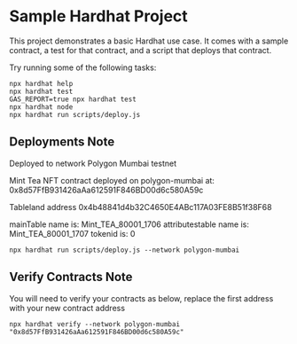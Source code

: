 # Sample Hardhat Project

This project demonstrates a basic Hardhat use case. It comes with a sample contract, a test for that contract, and a script that deploys that contract.

Try running some of the following tasks:

```shell
npx hardhat help
npx hardhat test
GAS_REPORT=true npx hardhat test
npx hardhat node
npx hardhat run scripts/deploy.js
```

## Deployments Note

Deployed to network Polygon Mumbai testnet

Mint Tea NFT contract deployed on polygon-mumbai at: 0x8d57FfB931426aAa612591F846BD00d6c580A59c

Tableland address 0x4b48841d4b32C4650E4ABc117A03FE8B51f38F68

mainTable name is: Mint_TEA_80001_1706
attributestable name is: Mint_TEA_80001_1707
tokenid is: 0

```shell
npx hardhat run scripts/deploy.js --network polygon-mumbai
```

## Verify Contracts Note

You will need to verify your contracts as below, replace the first address with your new contract address

```shell
npx hardhat verify --network polygon-mumbai "0x8d57FfB931426aAa612591F846BD00d6c580A59c"
```